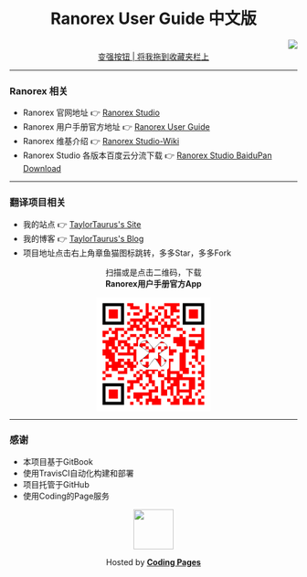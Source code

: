 # <div align="center"> Ranorex User Guide 中文版 </div>  

<div style="text-align:right">
    <a href="https://travis-ci.org/taylortaurus/Ranorex_UserGuide_zh_CN" target="_blank">
        <img src="https://travis-ci.org/taylortaurus/Ranorex_UserGuide_zh_CN.svg?branch=gitbook">
    </a>
</div>  
 
 <div style="text-align:center">
<a title="把这个链接拖到你的收藏夹栏，在查阅官方手册时，点击收藏夹上该链接，即可跳转到本站中对应的翻译页面" href='javascript:location.href = location.href.substring(0, location.href.lastintroductionOf("/")).replace(/^http(s)?:\/\/(.*?)\/help\/(.*?)\//,"https://ranorex.xyz/")'>变强按钮 | 将我拖到收藏夹栏上</a>
</div>  

---  

### Ranorex 相关

- Ranorex 官网地址 👉 [Ranorex Studio][0]
- Ranorex 用户手册官方地址 👉 [Ranorex User Guide][2]
- Ranorex 维基介绍 👉 [Ranorex Studio-Wiki][1]
- Ranorex Studio 各版本百度云分流下载 👉 [Ranorex Studio BaiduPan Download][5]

---

### 翻译项目相关

- 我的站点 👉 [TaylorTaurus's Site][3]
- 我的博客 👉 [TaylorTaurus's Blog][4]
- 项目地址点击右上角章鱼猫图标跳转，多多Star，多多Fork

<div align="center">
        <p>扫描或是点击二维码，下载 </br>
            <b>Ranorex用户手册官方App</b>
        </p>
        <a href="https://www.lanzous.com/b379196" target="_blank">
            <img align="center" width="200" height="200" src="./source/images/ranorex-user-guide-app-qrcode.png">
        </a>
    </a>
</div>

--- 

### 感谢

- 本项目基于GitBook
- 使用TravisCI自动化构建和部署
- 项目托管于GitHub
- 使用Coding的Page服务

<div align="center">
    <a title="Go to Ranorex.xyz" href="https://ranorex.xyz">
        <img align="center" width="70" height="70" src="https://dn-coding-net-production-static.qbox.me/static/f452324a7d42a04f5d11efe5497923cc.svg">
    </a>
    <p align="center">Hosted by <a href="https://pages.coding.me" style="font-weight: bold">Coding Pages</a></p>
</div>



[0]: https://www.ranorex.com/
[1]: https://en.wikipedia.org/wiki/ranorex-studio
[2]: https://www.ranorex.com/help/latest
[3]: https://taylortaurus.top/
[4]: https://blog.taylortaurus.top
[5]: https://blog.taylortaurus.top/ranorex/

